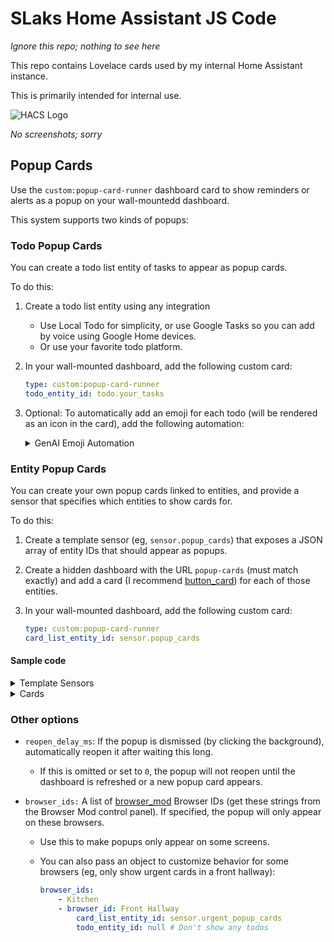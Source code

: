 # SLaks Home Assistant JS Code

_Ignore this repo; nothing to see here_

This repo contains Lovelace cards used by my internal Home Assistant instance.

This is primarily intended for internal use.

![HACS Logo](https://hacs.xyz/assets/images/hacs_logo.png)

_No screenshots; sorry_

## Popup Cards

Use the `custom:popup-card-runner` dashboard card to show reminders or alerts as a popup on your wall-mountedd dashboard.

This system supports two kinds of popups:

### Todo Popup Cards

You can create a todo list entity of tasks to appear as popup cards.

To do this:

1.  Create a todo list entity using any integration
    - Use Local Todo for simplicity, or use Google Tasks so you can add by voice using Google Home devices.
    - Or use your favorite todo platform.
2.  In your wall-mounted dashboard, add the following custom card:

    ```yaml
    type: custom:popup-card-runner
    todo_entity_id: todo.your_tasks
    ```

3.  Optional: To automatically add an emoji for each todo (will be rendered as an icon in the card), add the following automation:

    <details>
        <summary>GenAI Emoji Automation</summary>

        Change `your_tasks` to your todo entities.
        You can change to your favorite LLM.

        ```yaml
        alias: "Popup Cards: Populate todo emojis"
        mode: restart
        triggers:
        - trigger: state
            entity_id:
            - todo.your_tasks
        - trigger: time_pattern
            minutes: /30
        conditions: []
        actions:
        - action: todo.get_items
            metadata: {}
            data:
            status: needs_action
            target:
            entity_id:
                - todo.your_tasks
            response_variable: todos
        - repeat:
            sequence:
                - variables:
                    todo_entity_id: "{{ repeat.item }}"
                - repeat:
                    sequence:
                    - variables:
                        details: "{{ repeat.item.description | default('{}') | from_json }}"
                        generated_from: "v1: {{ repeat.item.summary }}"
                    - alias: If we need an emoji
                        if:
                        - condition: template
                            value_template: |-
                            {{
                                repeat.item.status == 'needs_action'
                                and (
                                'emoji' not in details
                                or details.generated_from != generated_from
                                )
                            }}
                        then:
                        - action: google_generative_ai_conversation.generate_content
                            metadata: {}
                            data:
                            prompt: >-
                                Pick an emoji for the task "{{ repeat.item.summary }}".

                                Your response should consist of one or two emoji
                                characters and no other text
                            response_variable: ai
                        - action: todo.update_item
                            metadata: {}
                            data: |
                            {#
                                If I pass item: {{ template }} as YAML,
                                the template result gets trimmed, which
                                breaks if there is trailing whitespace.
                            #}
                            {{ {
                                "item": repeat.item.summary,
                                "description": dict(details,  **{
                                'generated_from': generated_from,
                                'emoji': ai.text | trim
                                }) | to_json,
                            } }}
                            target:
                            entity_id: "{{ todo_entity_id }}"
                    for_each: "{{ todos[todo_entity_id]['items'] }}"
            for_each: "{{ todos | list }}"
        ```

        </details>

### Entity Popup Cards

You can create your own popup cards linked to entities, and provide a sensor that specifies which entities to show cards for.

To do this:

1. Create a template sensor (eg, `sensor.popup_cards`) that exposes a JSON array of entity IDs that should appear as popups.
2. Create a hidden dashboard with the URL `popup-cards` (must match exactly) and add a card (I recommend [button_card]) for each of those entities.
3. In your wall-mounted dashboard, add the following custom card:

   ```yaml
   type: custom:popup-card-runner
   card_list_entity_id: sensor.popup_cards
   ```

#### Sample code

<details>
  <summary>Template Sensors</summary>

Here are some sample template sensors to generate the list of active popup cards:

```yaml
template:
  - sensor:
        name: Popup Cards
        icon: "mdi:alert-box-outline"
        state: |
          {%- set ns = namespace(warnings = [
            'cover.garage_door'   if is_state('cover.garage_door', 'open'),
          ]) -%}

          {%- if  is_state('lock.front_door_lock', 'unlocked')
              and (now().hour >= 22 or now().hour < 7) -%}
            {%- set ns.warnings = ns.warnings + ['lock.front_door_lock'] -%}
          {%- endif -%}

          {# Automatically include all vacuums that have problems. #}
          {# Use the camera entity with the map for the card. #}
          {%- set ns.warnings = ns.warnings +
              expand(states.vacuum)
                | selectattr('state', 'in', ['error', 'paused', 'idle'])
                | map(attribute = 'entity_id')
                | map('replace', 'vacuum.', 'camera.')
                | map('regex_replace', '$', '_map')
                | list
           -%}

          {{- ns.warnings | select('defined') | list | to_json -}}
      - name: Reminder Popup Cards
        # Include all input_booleans named `Reminder: ...` that aren't turned on.
        # Write automations to turn off each boolean to set a reminder, and click
        # the popup card to mark it as completed.  You can also combine this with
        # the previous example.
        state: |
          {{
            states.input_boolean
              | selectattr('entity_id', 'contains', '.reminder_')
              | selectattr('state', 'eq', 'on')
              | map(attribute = 'entity_id')
              | list
              | to_json
          }}
      - name: Urgent Popup Cards
        # Use this sensor to display a subset of popup cards on a particular dashboard.
        state: |
          {{
            states('sensor.popup_cards')
              | from_json
              | select('in', label_entities('Urgent Popup Cards'))
              | list
              | to_json
          }}
```

</details>

<details>
  <summary>Cards</summary>
Here are sample cards to include in the Popup Cards dashboard.

```yaml
type: custom:button-card
entity: input_boolean.reminder_took_out_garbage
color: "#388e3c"
color_type: card
name: Take out the garbage!
styles:
  card:
    - height: 300px
    - width: 400px
  icon:
    - color: |
        [[[
          if (entity.state === 'on')
            return 'white';
          else
            return '#6d4c41';
        ]]]
```

```yaml
type: custom:button-card
entity: cover.garage_door
color: var(--state-inactive-color)
color_type: card
name: The garage door is open
styles:
  card:
    - height: 300px
    - width: 400px
  icon:
    - color: "#3949ab"
```

</details>

### Other options

- `reopen_delay_ms`: If the popup is dismissed (by clicking the background), automatically reopen it after waiting this long.
  - If this is omitted or set to `0`, the popup will not reopen until the dashboard is refreshed or a new popup card appears.
- `browser_ids:` A list of [browser_mod] Browser IDs (get these strings from the Browser Mod control panel). If specified, the popup will only appear on these browsers.

  - Use this to make popups only appear on some screens.
  - You can also pass an object to customize behavior for some browsers (eg, only show urgent cards in a front hallway):

    ```yaml
    browser_ids:
        - Kitchen
        - browser_id: Front Hallway
            card_list_entity_id: sensor.urgent_popup_cards
            todo_entity_id: null # Don't show any todos
    ```

[button_card]: https://github.com/custom-cards/button-card
[browser_mod]: https://github.com/thomasloven/hass-browser_mod
